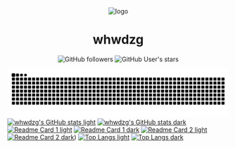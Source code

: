 <div align="center">
    <img align="center" src="https://avatars.githubusercontent.com/u/91038761?v=4" alt="logo" width="200">
    <h1 align="center">whwdzg</h1>
    </p>
    <img alt="GitHub followers" src="https://img.shields.io/github/followers/whwdzg">
    <img alt="GitHub User's stars" src="https://img.shields.io/github/stars/whwdzg">
    </br>
</div>

![Github Contribution](https://raw.githubusercontent.com/whwdzg/whwdzg/output/github-contribution-grid-snake.svg)
[![whwdzg's GitHub stats light](https://github-readme-stats.vercel.app/api?username=whwdzg&show_icons=true&show=reviews,discussions_started,discussions_answered,prs_merged,prs_merged_percentage&theme=default#gh-light-mode-only)](https://github.com/whwdzg#gh-light-mode-only)
[![whwdzg's GitHub stats dark](https://github-readme-stats.vercel.app/api?username=whwdzg&show_icons=true&show=reviews,discussions_started,discussions_answered,prs_merged,prs_merged_percentage&theme=dark#gh-dark-mode-only)](https://github.com/whwdzg#gh-dark-mode-only)
[![Readme Card 1 light](https://github-readme-stats.vercel.app/api/pin/?username=whwdzg&repo=whwdzg-s_recipe&show_owner=true&theme=default#gh-light-mode-only)](https://github.com/whwdzg/whwdzg-s_recipe#gh-light-mode-only)
[![Readme Card 1 dark](https://github-readme-stats.vercel.app/api/pin/?username=whwdzg&repo=whwdzg-s_recipe&show_owner=true&theme=dark#gh-dark-mode-only)](https://github.com/whwdzg/whwdzg-s_recipe#gh-dark-mode-only)
[![Readme Card 2 light](https://github-readme-stats.vercel.app/api/pin/?username=whwdzg&repo=whwdzg.github.io&show_owner&theme=default#gh-light-mode-only)](https://github.com/whwdzg/whwdzg.github.io#gh-light-mode-only)
[![Readme Card 2 dark](https://github-readme-stats.vercel.app/api/pin/?username=whwdzg&repo=whwdzg.github.io&show_owner=true&theme=dark#gh-dark-mode-only)](https://github.com/whwdzg/whwdzg.github.io#gh-dark-mode-only))
[![Top Langs light](https://github-readme-stats.vercel.app/api/top-langs/?username=whwdzg&theme=default#gh-light-mode-only)](https://github.com/whwdzg#gh-light-mode-only)
[![Top Langs dark](https://github-readme-stats.vercel.app/api/top-langs/?username=whwdzg&theme=dark#gh-dark-mode-only)](https://github.com/whwdzg#gh-dark-mode-only)
